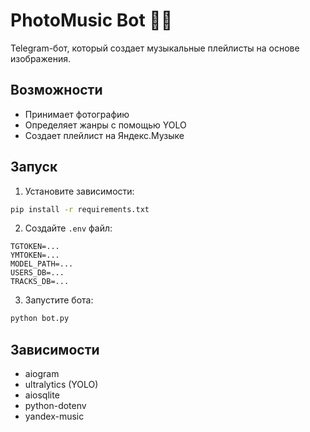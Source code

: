 
# PhotoMusic Bot 🎵🤖

Telegram-бот, который создает музыкальные плейлисты на основе изображения.

## Возможности
- Принимает фотографию
- Определяет жанры с помощью YOLO
- Создает плейлист на Яндекс.Музыке

## Запуск

1. Установите зависимости:
```bash
pip install -r requirements.txt
```

2. Создайте `.env` файл:

```dotenv
TGTOKEN=...
YMTOKEN=...
MODEL_PATH=...
USERS_DB=...
TRACKS_DB=...
```

3. Запустите бота:

```bash
python bot.py
```

## Зависимости

* aiogram
* ultralytics (YOLO)
* aiosqlite
* python-dotenv
* yandex-music


